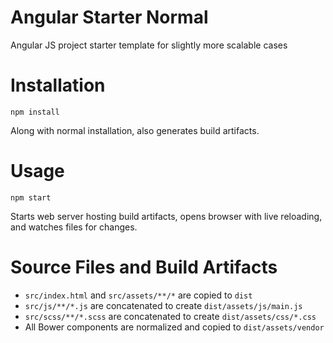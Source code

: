 # Angular Starter Normal

Angular JS project starter template for slightly more scalable cases

# Installation

`npm install`

Along with normal installation, also generates build artifacts.

# Usage

`npm start`

Starts web server hosting build artifacts, opens browser with live reloading, and watches files for changes.

# Source Files and Build Artifacts

* `src/index.html` and `src/assets/**/*` are copied to `dist`
* `src/js/**/*.js` are concatenated to create `dist/assets/js/main.js`
* `src/scss/**/*.scss` are concatenated to create `dist/assets/css/*.css`
* All Bower components are normalized and copied to `dist/assets/vendor`
